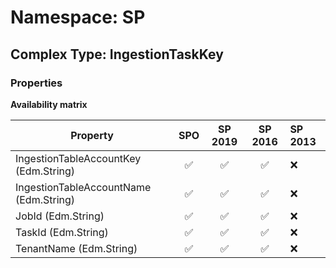 # Namespace: SP

## Complex Type: IngestionTaskKey

### Properties

**Availability matrix**

Property | SPO | SP 2019 | SP 2016 | SP 2013
----------|:---:|:-------:|:-------:|:-------
IngestionTableAccountKey (Edm.String) | ✅ | ✅ | ✅ | ❌
IngestionTableAccountName (Edm.String) | ✅ | ✅ | ✅ | ❌
JobId (Edm.String) | ✅ | ✅ | ✅ | ❌
TaskId (Edm.String) | ✅ | ✅ | ✅ | ❌
TenantName (Edm.String) | ✅ | ✅ | ✅ | ❌